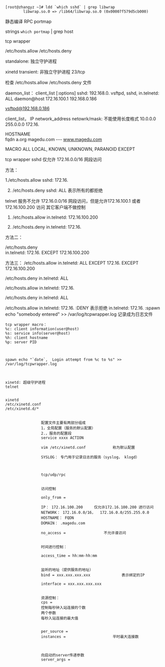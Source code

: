 ```shell
[root@zhangyz ~]# ldd `which sshd` | grep libwrap
        libwrap.so.0 => /lib64/libwrap.so.0 (0x00007f579d5cb000)
```

静态编译
RPC
portmap


strings `which portmap` | grep host


tcp wrapper 

/etc/hosts.allow
/etc/hosts.deny


standalone:  独立守护进程


xinetd
transient: 非独立守护进程
23/tcp


检查 /etc/hosts.allow   /etc/hosts.deny  文件


daemon_list：  client_list [:options]
sshd: 192.168.0.
vsftpd, sshd, in.telnetd:
ALL
daemon@host
172.16.100.1
192.168.0.186


vsftpd@192.168.0.186


client_list， 
IP
network_address
netowrk/mask:  不能使用长度格式   10.0.0.0 255.0.0.0
172.16.

HOSTNAME     
fqdn
a.org
magedu.com --- www.magedu.com

MACRO
ALL
LOCAL, KNOWN, UNKNOWN, PARANOID
EXCEPT



tcp wrapper
sshd 仅允许 172.16.0.0/16 网段访问

方法：

1./etc/hosts.allow
sshd: 172.16.

2. /etc/hosts.deny
sshd: ALL                       表示所有的都拒绝


telnet 服务不允许 172.16.0.0/16 网段访问，但是允许172.16.100.1 或者 172.16.100.200 访问
其它客户端不做控制

1. /etc/hosts.allow
in.telnetd: 172.16.100.200

2. /etc/hosts.deny
in.telnetd: 172.16.


方法二：

/etc/hosts.deny  
in.telnetd: 172.16. EXCEPT 172.16.100.200


方法三：
/etc/hosts.allow
in.telnetd: ALL EXCEPT 172.16. EXCEPT 172.16.100.200

/etc/hosts.deny
in.telnetd: ALL



/etc/hosts.allow
in.telnetd: 172.16.

/etc/hosts.deny
in.telnetd: ALL

/etc/hosts.allow
in.telnetd: 172.16.  :DENY          表示拒绝
in.telnetd: 172.16.  :spawn echo "somebody entered" >> /var/log/tcpwrapper.log                  记录成为日志文件



	tcp wrapper macro：
	%c: client information(user@host)
	%s: service info(server@host)
	%h: client hostname
	%p: server PID



	spawn echo "`date`,  Login attempt from %c to %s" >> /var/log/tcpwrapper.log



	xinetd: 超级守护进程
	telnet


	xinetd
	/etc/xinetd.conf
	/etc/xinetd.d/*


					配置文件主要有两部分组成
					1，全局配置（服务的默认配置）    
					2.，服务的配置段
					service xxxx ACTION

					vim /etc/xinetd.conf            称为默认配置

					SYSLOG： 专门用于记录日志的服务（syslog， klogd）



					tcp/udp/rpc


					访问控制

					only_from = 

					IP： 172.16.100.200     仅允许172.16.100.200 进行访问
					NETWORK： 172.16.0.0/16，  172.16.0.0/255.255.0.0
					HOSTNAME： FQDN
					DOMAIN： .magedu.com

					no_access =                 不允许谁访问


					时间进行控制：

					access_time = hh:mm-hh:mm


					监听的地址（提供服务的地址）
					bind = xxx.xxx.xxx.xxx              表示绑定的IP

					interface = xxx.xxx.xxx.xxx


					资源控制：
					cps = 
					控制每秒钟入站连接的个数
					两个参数
					每秒入站连接的最大值


					per_source = 
					instances =                     平时最大连接数



					向启动的server传递参数
					server_args = 






